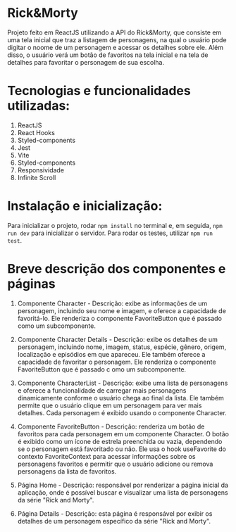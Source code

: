 # Rick&Morty
Projeto feito em ReactJS utilizando a API do Rick&Morty, que consiste em uma tela inicial que traz a listagem de personagens, na qual o usuário
pode digitar o noome de um personagem e acessar os detalhes sobre ele. Além disso, o usuário verá um botão de favoritos na tela inicial e na tela de detalhes
para favoritar o personagem de sua escolha.

# Tecnologias e funcionalidades utilizadas:
1. ReactJS
2. React Hooks
3. Styled-components
4. Jest
5. Vite
6. Styled-components
7. Responsividade
8. Infinite Scroll

# Instalação e inicialização:
Para inicializar o projeto, rodar `npm install` no terminal e, em seguida, `npm run dev` para inicializar o servidor.
Para rodar os testes, utilizar `npm run test`.

# Breve descrição dos componentes e páginas
1. Componente Character - Descrição: exibe as informações de um personagem, incluindo seu nome e imagem, e oferece a capacidade de favoritá-lo. Ele renderiza o 
componente FavoriteButton que é passado como um subcomponente.

2. Componente Character Details - Descrição: exibe os detalhes de um personagem, incluindo nome, imagem, status, espécie, gênero, origem, 
localização e episódios em que apareceu. Ele também oferece a capacidade de favoritar o personagem. Ele renderiza o componente FavoriteButton que é passado c
omo um subcomponente.

3. Componente CharacterList - Descrição: exibe uma lista de personagens e oferece a funcionalidade de carregar mais personagens 
dinamicamente conforme o usuário chega ao final da lista. Ele também permite que o usuário clique em um personagem para ver mais detalhes. Cada personagem 
é exibido usando o componente Character.

4. Componente FavoriteButton - Descrição: renderiza um botão de favoritos para cada personagem em um componente Character. O botão é 
exibido como um ícone de estrela preenchida ou vazia, dependendo se o personagem está favoritado ou não. Ele usa o hook useFavorite do contexto 
FavoriteContext para acessar informações sobre os personagens favoritos e permitir que o usuário adicione ou remova personagens da lista de favoritos.

5. Página Home - Descrição: responsável por renderizar a página inicial da aplicação, onde é possível buscar e visualizar uma lista 
de personagens da série "Rick and Morty".

6. Página Details - Descrição: esta página é responsável por exibir os detalhes de um personagem específico da série "Rick and Morty".
